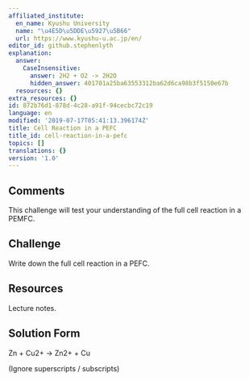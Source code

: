 ```yaml
---
affiliated_institute:
  en_name: Kyushu University
  name: "\u4E5D\u5DDE\u5927\u5B66"
  url: https://www.kyushu-u.ac.jp/en/
editor_id: github.stephenlyth
explanation:
  answer:
    CaseInsensitive:
      answer: 2H2 + O2 -> 2H2O
      hidden_answer: 401701a25ba63553312ba62d6ca98b3f5150e67b
  resources: {}
extra_resources: {}
id: 872b76d1-878d-4c28-a91f-94cecbc72c19
language: en
modified: '2019-07-17T05:41:13.396174Z'
title: Cell Reaction in a PEFC
title_id: cell-reaction-in-a-pefc
topics: []
translations: {}
version: '1.0'
---
```


## Comments

This challenge will test your understanding of the full cell reaction in a PEMFC. 

## Challenge

Write down the full cell reaction in a PEFC. 

## Resources

Lecture notes.

## Solution Form

Zn + Cu2+ -> Zn2+ + Cu

(Ignore superscripts / subscripts)
